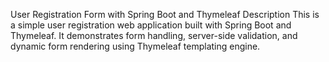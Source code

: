 User Registration Form with Spring Boot and Thymeleaf
Description
This is a simple user registration web application built with Spring Boot and Thymeleaf. It demonstrates form handling, server-side validation, and dynamic form rendering using Thymeleaf templating engine.

